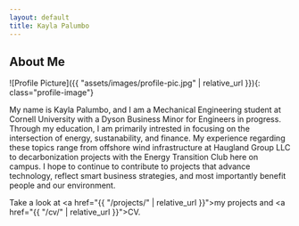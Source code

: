 ```yaml
---
layout: default
title: Kayla Palumbo
---
```


## About Me


![Profile Picture]({{ "assets/images/profile-pic.jpg" | relative_url }}){: class="profile-image"}

 
My name is Kayla Palumbo, and I am a Mechanical Engineering student at Cornell University with a Dyson Business Minor for Engineers in progress. Through my education, I am primarily intrested in focusing on the intersection of energy, sustanability, and finance. My experience regarding these topics range from offshore wind infrastructure at Haugland Group LLC to decarbonization projects with the Energy Transition Club here on campus. I hope to continue to contribute to projects that advance technology, reflect smart business strategies, and most importantly benefit people and our environment.

Take a look at <a href="{{ "/projects/" | relative_url }}">my projects</a> and <a href="{{ "/cv/" | relative_url }}">CV</a>.
